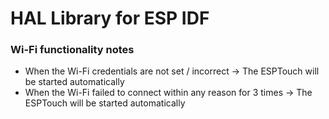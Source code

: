 # HAL Library for ESP IDF

### Wi-Fi functionality notes
- When the Wi-Fi credentials are not set / incorrect -> The ESPTouch will be started automatically
- When the Wi-Fi failed to connect within any reason for 3 times -> The ESPTouch will be started automatically